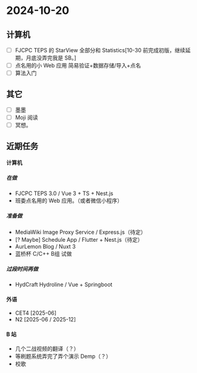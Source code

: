 # 2024-10-20
## 计算机
- [ ] FJCPC TEPS 的 StarView 全部分和 Statistics[10-30 前完成初版，继续延期，月底没弄完我是 SB。]
- [ ] 点名用的小 Web 应用 简易验证+数据存储/导入+点名
- [ ] 算法入门

## 其它
- [ ] 墨墨
- [ ] Moji 阅读
- [ ] 冥想。

## 近期任务
#### 计算机
##### 在做
* FJCPC TEPS 3.0 / Vue 3 + TS + Nest.js
* 班委点名用的 Web 应用。（或者微信小程序）
##### 准备做
* MediaWiki Image Proxy Service / Express.js（待定）
* [? Maybe] Schedule App / Flutter + Nest.js（待定）
* AurLemon Blog / Nuxt 3
* 蓝桥杯 C/C++ B组 试做

##### 过段时间再做
* HydCraft Hydroline / Vue + Springboot

#### 外语
* CET4 [2025-06]
* N2 [2025-06 / 2025-12]

#### B 站
* 几个二战视频的翻译（？）
* 等刷题系统弄完了弄个演示 Demp（？）
* 校歌